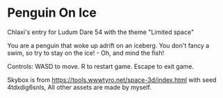 # Penguin On Ice
 Chlaxi's entry for Ludum Dare 54 with the theme "Limited space"
 
 You are a penguin that woke up adrift on an iceberg. You don't fancy a swim, so try to stay on the ice!
	- Oh, and mind the fish!
 
 Controls:
	WASD to move.
	R to restart game.
	Escape to exit game. 
	
 Skybox is from https://tools.wwwtyro.net/space-3d/index.html with seed 4tdxdig6snls,
 All other assets are made by myself.

